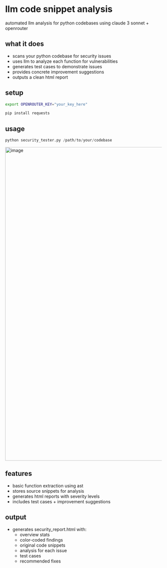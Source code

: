 # llm code snippet analysis

automated llm analysis for python codebases using claude 3 sonnet + openrouter

## what it does
- scans your python codebase for security issues
- uses llm to analyze each function for vulnerabilities
- generates test cases to demonstrate issues
- provides concrete improvement suggestions
- outputs a clean html report

## setup
```bash
export OPENROUTER_KEY="your_key_here"
```

```python
pip install requests
```

## usage
```python
python security_tester.py /path/to/your/codebase
```
<img width="1007" alt="image" src="https://github.com/user-attachments/assets/6175c3c0-f2d4-41ca-b1f1-55de9d2513c9" />


## features
- basic function extraction using ast
- stores source snippets for analysis
- generates html reports with severity levels
- includes test cases + improvement suggestions

## output
- generates security_report.html with:
    - overview stats
    - color-coded findings
    - original code snippets
    - analysis for each issue
    - test cases
    - recommended fixes

